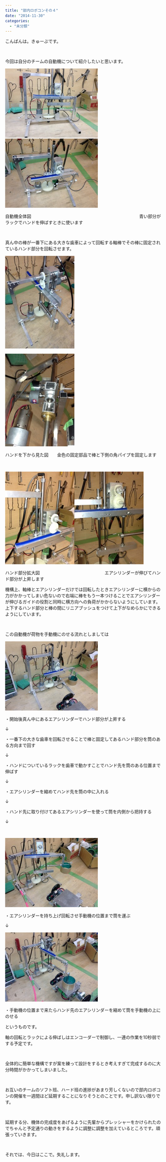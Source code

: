 ```yaml
---
title: "部内ロボコンその４"
date: "2014-11-30"
categories: 
  - "未分類"
---
```


こんばんは。きゅーぶです。

 

今回は自分のチームの自動機について紹介したいと思います。

[![写真 1 (1)](images/d0720b4499a0042e742a46e40e656d951-300x224.jpg)](http://www.fortefibre.net/blog/wp-content/uploads/2014/11/d0720b4499a0042e742a46e40e656d951.jpg)[![写真 2 (1)](images/8a9bc7ba60b5716ec5e50eeebd8e05b71-300x224.jpg)](http://www.fortefibre.net/blog/wp-content/uploads/2014/11/8a9bc7ba60b5716ec5e50eeebd8e05b71.jpg)

自動機全体図　　　　　　　　　　　　　　　　　　　　　　　　　青い部分がラックでハンドを伸ばすときに使います

 

真ん中の棒が一番下にある大きな歯車によって回転する軸棒でその棒に固定されているハンド部分を回転させます。

[![写真 4](images/55610c25d628705bde31c82a4bd64fbf1-e1417353947248-224x300.jpg)](http://www.fortefibre.net/blog/wp-content/uploads/2014/11/55610c25d628705bde31c82a4bd64fbf1.jpg)

[![写真 3](images/cb21c53e01edf9fb25f6ab527a681e991-e1417353473603-224x300.jpg)](http://www.fortefibre.net/blog/wp-content/uploads/2014/11/cb21c53e01edf9fb25f6ab527a681e991.jpg)

ハンドを下から見た図　　金色の固定部品で棒と下側の角パイプを固定します

 

[![写真 4 (1)](images/8dca97944cf5c144d441618e20d98eae-e1417353337729-224x300.jpg)](http://www.fortefibre.net/blog/wp-content/uploads/2014/11/8dca97944cf5c144d441618e20d98eae.jpg)[![写真 3 (1)](images/f4e734906d5ded8702ca36175b785ea1-224x300.jpg)](http://www.fortefibre.net/blog/wp-content/uploads/2014/11/f4e734906d5ded8702ca36175b785ea1.jpg)

ハンド部分拡大図　　　　　　　　　　　　　　　エアシリンダーが伸びてハンド部分が上昇します

機構上、軸棒とエアシリンダーだけでは回転したときエアシリンダーに横からの力がかかってしまい危ないので右端に棒をもう一本つけることでエアシリンダーが伸びるガイドの役割と同時に横方向への負荷がかからないようにしています。上下するハンド部分と棒の間にリニアブッシュをつけて上下がなめらかにできるようにしています。

 

この自動機が荷物を手動機にのせる流れとしましては

[![写真 5 (1)](images/2fd80b22bb96e7e10ae374d9f494f5cd-300x224.jpg)](http://www.fortefibre.net/blog/wp-content/uploads/2014/11/2fd80b22bb96e7e10ae374d9f494f5cd.jpg)

・開始後真ん中にあるエアシリンダーでハンド部分が上昇する

↓

・一番下の大きな歯車を回転させることで棒と固定してあるハンド部分を筒のある方向まで回す

↓

・ハンドについているラックを歯車で動かすことでハンド先を筒のある位置まで伸ばす

↓

・エアシリンダーを縮めてハンド先を筒の中に入れる

↓

・ハンド先に取り付けてあるエアシリンダーを使って筒を内側から把持する

↓

 

[![写真 1](images/36c8c9261c98e7c1b7d7d5e14410cdda-300x224.jpg)](http://www.fortefibre.net/blog/wp-content/uploads/2014/11/36c8c9261c98e7c1b7d7d5e14410cdda.jpg)

・エアシリンダーを持ち上げ回転させ手動機の位置まで筒を運ぶ

↓

[![写真 2](images/d97c50263c64191b4a87e849b78211fe1-300x224.jpg)](http://www.fortefibre.net/blog/wp-content/uploads/2014/11/d97c50263c64191b4a87e849b78211fe1.jpg)

・手動機の位置まで来たらハンド先のエアシリンダーを縮めて筒を手動機の上にのせる

というものです。

軸の回転とラックによる伸ばしはエンコーダーで制御し、一連の作業を10秒弱でする予定です。

 

全体的に簡単な機構ですが案を練って設計をするとき考えすぎて完成するのに大分時間がかかってしまいました。

 

お互いのチームのソフト班、ハード班の進捗があまり芳しくないので部内ロボコンの開催を一週間ほど延期することになりそうとのことです。申し訳ない限りです。

 

延期する分、機体の完成度をあげるように先輩からプレッシャーをかけられたのでちゃんと予定通りの動きをするように調整に調整を加えているところです。頑張っていきます。

 

それでは、今日はここで。失礼します。
